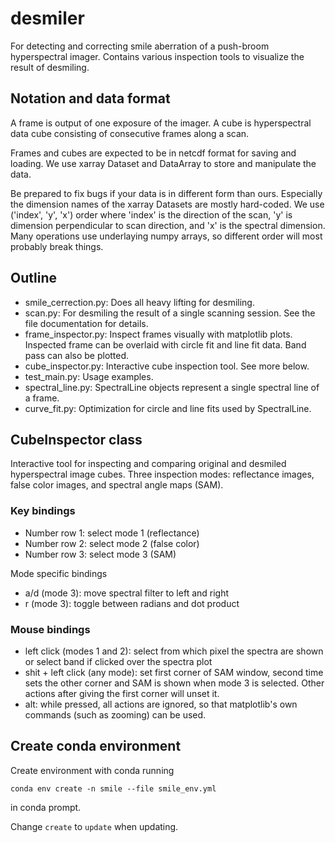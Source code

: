 # desmiler

For detecting and correcting smile aberration of a push-broom hyperspectral imager. 
Contains various inspection tools to visualize the result of desmiling. 

## Notation and data format

A frame is output of one exposure of the imager. 
A cube is hyperspectral data cube consisting of consecutive frames along a scan.

Frames and cubes are expected to be in netcdf format for saving and loading. 
We use xarray Dataset and DataArray to store and manipulate the data.

Be prepared to fix bugs if your data is in different form than ours. 
Especially the dimension names of the xarray Datasets are mostly hard-coded. 
We use ('index', 'y', 'x') order where 'index' is the direction of the scan, 
'y' is dimension perpendicular to scan direction,  and 'x' is the spectral dimension. 
Many operations use underlaying numpy arrays, so different order will most probably 
break things.

## Outline

* smile_cerrection.py: Does all heavy lifting for desmiling.
* scan.py: For desmiling the result of a single scanning session. 
	See the file documentation for details.
* frame_inspector.py: Inspect frames visually with matplotlib plots. 
	Inspected frame can be overlaid with circle fit and line fit data. 
	Band pass can also be plotted.
* cube_inspector.py: Interactive cube inspection tool. See more below.
* test_main.py: Usage examples.
* spectral_line.py: SpectralLine objects represent a single spectral line 
	of a frame.
* curve_fit.py: Optimization for circle and line fits used by SpectralLine.

## CubeInspector class

Interactive tool for inspecting and comparing original and desmiled hyperspectral 
image cubes. Three inspection modes: reflectance images, false color images, and 
spectral angle maps (SAM). 

### Key bindings

* Number row 1: select mode 1 (reflectance)
* Number row 2: select mode 2 (false color)
* Number row 3: select mode 3 (SAM)

Mode specific bindings

* a/d (mode 3): move spectral filter to left and right
* r (mode 3): toggle between radians and dot product

### Mouse bindings

* left click (modes 1 and 2): 
	select from which pixel the spectra are shown or 
	select band if clicked over the spectra plot
* shit + left click (any mode): 
	set first corner of SAM window, second time sets the other 
	corner and SAM is shown when mode 3 is selected. Other actions 
	after giving the first corner will unset it.
* alt: 
	while pressed, all actions are ignored, so that matplotlib's 
	own commands (such as zooming) can be used.

## Create conda environment

Create environment with conda running

```conda env create -n smile --file smile_env.yml```

in conda prompt.

Change ```create``` to ```update``` when updating.

